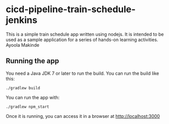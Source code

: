 # cicd-pipeline-train-schedule-jenkins

This is a simple train schedule app written using nodejs. It is intended to be used as a sample application for a series of hands-on learning activities. Ayoola Makinde

## Running the app

You need a Java JDK 7 or later to run the build. You can run the build like this:

    ./gradlew build

You can run the app with:

    ./gradlew npm_start

Once it is running, you can access it in a browser at [http://localhost:3000](http://localhost:3000)
